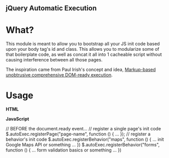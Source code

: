jQuery Automatic Execution
--------------------------

What?
=====

This module is meant to allow you to bootstrap all your JS init code based upon
your body tag's id and class. This allows you to modularize some of that boilerplate
code, as well as concat it all into 1 cacheable script without causing interference
between all those pages.

The inspiration came from Paul Irish's concept and idea, [Markup-based unobtrusive comprehensive DOM-ready execution](paulirish.com/2009/markup-based-unobtrusive-comprehensive-dom-ready-execution/).


Usage
=====

**HTML**

   <body id="page-name" class="maps forms">

**JavaScript**

   // BEFORE the document.ready event...
   // register a single page's init code
   $.autoExec.registerPage("page-name", function () { ... });
   // register a behavior's init code
   $.autoExec.registerBehavior("maps", function () { ... init Google Maps API or something ... })
   $.autoExec.registerBehavior("forms", function () { ... form validation basics or something ... })
